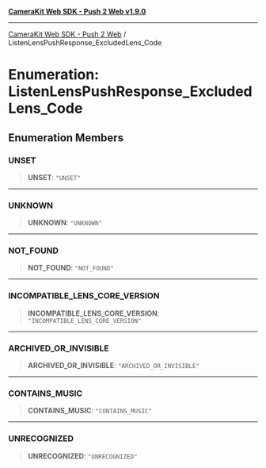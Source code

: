 [**CameraKit Web SDK - Push 2 Web v1.9.0**](../README.md)

***

[CameraKit Web SDK - Push 2 Web](../globals.md) / ListenLensPushResponse\_ExcludedLens\_Code

# Enumeration: ListenLensPushResponse\_ExcludedLens\_Code

## Enumeration Members

### UNSET

> **UNSET**: `"UNSET"`

***

### UNKNOWN

> **UNKNOWN**: `"UNKNOWN"`

***

### NOT\_FOUND

> **NOT\_FOUND**: `"NOT_FOUND"`

***

### INCOMPATIBLE\_LENS\_CORE\_VERSION

> **INCOMPATIBLE\_LENS\_CORE\_VERSION**: `"INCOMPATIBLE_LENS_CORE_VERSION"`

***

### ARCHIVED\_OR\_INVISIBLE

> **ARCHIVED\_OR\_INVISIBLE**: `"ARCHIVED_OR_INVISIBLE"`

***

### CONTAINS\_MUSIC

> **CONTAINS\_MUSIC**: `"CONTAINS_MUSIC"`

***

### UNRECOGNIZED

> **UNRECOGNIZED**: `"UNRECOGNIZED"`
